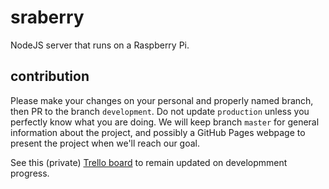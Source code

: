 # sraberry
NodeJS server that runs on a Raspberry Pi.

## contribution

Please make your changes on your personal and properly named branch, then PR to the branch `development`. Do not update `production` unless you perfectly know what you are doing. We will keep branch `master` for general information about the project, and possibly a GitHub Pages webpage to present the project when we'll reach our goal.

See this (private) [Trello board](https://trello.com/b/atZzWEwe/sraberry) to remain updated on developmment progress.
